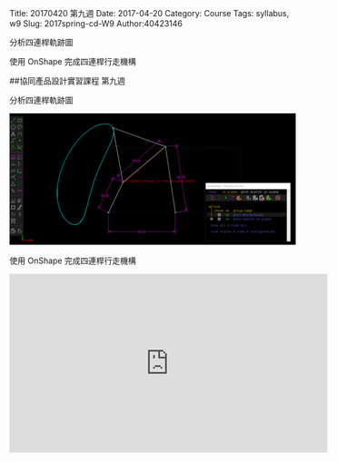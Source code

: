 Title: 20170420 第九週
Date: 2017-04-20
Category: Course
Tags: syllabus, w9
Slug: 2017spring-cd-W9
Author:40423146


分析四連桿軌跡圖

使用 OnShape 完成四連桿行走機構


<!-- PELICAN_END_SUMMARY -->

##協同產品設計實習課程 第九週

分析四連桿軌跡圖


<img src="./../data/image W9/46.png" width="560" />


使用 OnShape 完成四連桿行走機構

<iframe width="560" height="315" src="https://www.youtube.com/embed/EORo8OShl58" frameborder="0" allowfullscreen></iframe>

